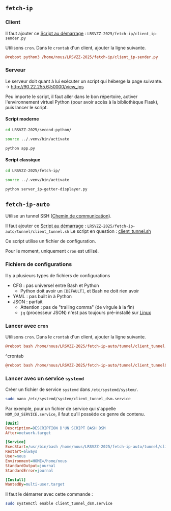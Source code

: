 ## `fetch-ip` 
### Client 
Il faut ajouter ce [Script au démarrage](Script%20au%20démarrage.md) : `LRSVZZ-2025/fetch-ip/client_ip-sender.py`

Utilisons `cron`. Dans le `crontab` d'un client, ajouter la ligne suivante. 
```ini
@reboot python3 /home/nous/LRSVZZ-2025/fetch-ip/client_ip-sender.py
```

### Serveur 
Le serveur doit quant à lui exécuter un script qui héberge la page suivante. 
-> http://90.22.255.6:50000/view_ips 

Peu importe le script, il faut aller dans le bon répertoire, activer l'environnement virtuel Python (pour avoir accès à la bibliothèque Flask), puis lancer le script. 
#### Script moderne 
```bash
cd LRSVZZ-2025/second-python/
```

```bash
source ../.venv/bin/activate
```

```bash
python app.py
```

#### Script classique 
```bash
cd LRSVZZ-2025/fetch-ip/
```

```bash
source ../.venv/bin/activate
```

```bash
python server_ip-getter-displayer.py
```

## `fetch-ip-auto` 
Utilise un tunnel SSH ([Chemin de communication](Chemin%20de%20communication.md)). 

Il faut ajouter ce [Script au démarrage](Software/Script%20au%20démarrage.md) : 
`LRSVZZ-2025/fetch-ip-auto/tunnel/client_tunnel.sh` 
Le script en question : [client_tunnel.sh](../../fetch-ip-auto/tunnel/client_tunnel.sh) 

Ce script utilise un fichier de configuration. 

Pour le moment, uniquement `cron` est utilisé. 

### Fichiers de configurations 
Il y a plusieurs types de fichiers de configurations 

- CFG : pas universel entre Bash et Python 
	- Python doit avoir un `[DEFAULT]`, et Bash ne doit rien avoir 
- YAML : pas built in à Python 
- JSON : parfait 
	- Attention : pas de "trailing comma" (de virgule à la fin) 
	- `jq` (processeur JSON) n'est pas toujours pré-installé sur [Linux](../Guides/Linux.md) 

### Lancer avec `cron` 
Utilisons `cron`. Dans le `crontab` d'un client, ajouter la ligne suivante. 
```ini
@reboot bash /home/nous/LRSVZZ-2025/fetch-ip-auto/tunnel/client_tunnel.sh
```
^crontab

```ini
@reboot bash /home/nous/LRSVZZ-2025/fetch-ip-auto/tunnel/client_tunnel02.sh
```
### Lancer avec un service `systemd` 
Créer un fichier de service `systemd` dans `/etc/systemd/system/`. 

```bash
sudo nano /etc/systemd/system/client_tunnel_dsm.service
```

Par exemple, pour un fichier de service qui s'appelle `NOM_DU_SERVICE.service`, il faut qu'il possède ce genre de contenu. 

```ini
[Unit]
Description=DESCRIPTION D'UN SCRIPT BASH DSM
After=network.target

[Service]
ExecStart=/usr/bin/bash /home/nous/LRSVZZ-2025/fetch-ip-auto/tunnel/client_tunnel.sh
Restart=always
User=nous
Environment=HOME=/home/nous
StandardOutput=journal
StandardError=journal

[Install]
WantedBy=multi-user.target
```

Il faut le démarrer avec cette commande : 
```bash
sudo systemctl enable client_tunnel_dsm.service
  ```



